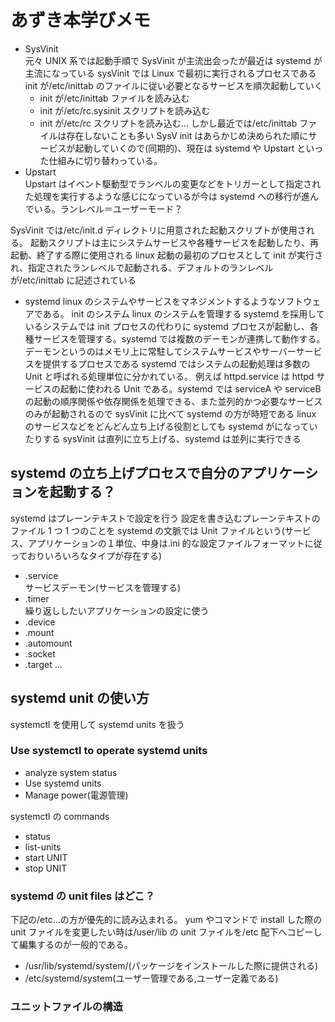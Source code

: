 # あずき本学びメモ

- SysVinit<br>
  元々 UNIX 系では起動手順で SysVinit が主流出会ったが最近は systemd が主流になっている
  sysVinit では Linux で最初に実行されるプロセスである init が/etc/inittab のファイルに従い必要となるサービスを順次起動していく
  - init が/etc/inittab ファイルを読み込む
  - init が/etc/rc.sysinit スクリプトを読み込む
  - init が/etc/rc スクリプトを読み込む...
    しかし最近では/etc/inittab ファイルは存在しないことも多い
    SysV init はあらかじめ決められた順にサービスが起動していくので(同期的)、現在は systemd や Upstart といった仕組みに切り替わっている。
- Upstart<br>
  Upstart はイベント駆動型でランベルの変更などをトリガーとして指定された処理を実行するような感じになっているが今は systemd への移行が進んでいる。ランレベル＝ユーザーモード？

SysVinit では/etc/init.d ディレクトリに用意された起動スクリプトが使用される。
起動スクリプトは主にシステムサービスや各種サービスを起動したり、再起動、終了する際に使用される
linux 起動の最初のプロセスとして init が実行され、指定されたランレベルで起動される、デフォルトのランレベルが/etc/inittab に記述されている

- systemd
  linux のシステムやサービスをマネジメントするようなソフトウェアである。
  init のシステム linux のシステムを管理する
  systemd を採用しているシステムでは init プロセスの代わりに systemd プロセスが起動し、各種サービスを管理する。systemd では複数のデーモンが連携して動作する。
  デーモンというのはメモリ上に常駐してシステムサービスやサーバーサービスを提供するプロセスである
  systemd ではシステムの起動処理は多数の Unit と呼ばれる処理単位に分かれている。
  例えば httpd.service は httpd サービスの起動に使われる Unit である。systemd では serviceA や serviceB の起動の順序関係や依存関係を処理できる、また並列的かつ必要なサービスのみが起動されるので sysVinit に比べて systemd の方が時短である
  linux のサービスなどをどんどん立ち上げる役割としても systemd がになっていたりする
  sysVinit は直列に立ち上げる、systemd は並列に実行できる

## systemd の立ち上げプロセスで自分のアプリケーションを起動する？

systemd はプレーンテキストで設定を行う
設定を書き込むプレーンテキストのファイル 1 つ 1 つのことを systemd の文脈では Unit ファイルという(サービス、アプリケーションの１単位、中身は.ini 的な設定ファイルフォーマットに従っておりいろいろなタイプが存在する)

- .service<br>
  サービスデーモン(サービスを管理する)
- .timer<br>
  繰り返ししたいアプリケーションの設定に使う
- .device
- .mount
- .automount
- .socket
- .target
  ...

## systemd unit の使い方

systemctl を使用して systemd units を扱う

### Use systemctl to operate systemd units

- analyze system status
- Use systemd units
- Manage power(電源管理)

systemctl の commands

- status
- list-units
- start UNIT
- stop UNIT

### systemd の unit files はどこ？

下記の/etc...の方が優先的に読み込まれる。
yum やコマンドで install した際の unit ファイルを変更したい時は/user/lib の unit ファイルを/etc 配下へコピーして編集するのが一般的である。

- /usr/lib/systemd/system/(パッケージをインストールした際に提供される)
- /etc/systemd/system(ユーザー管理である,ユーザー定義である)

### ユニットファイルの構造
